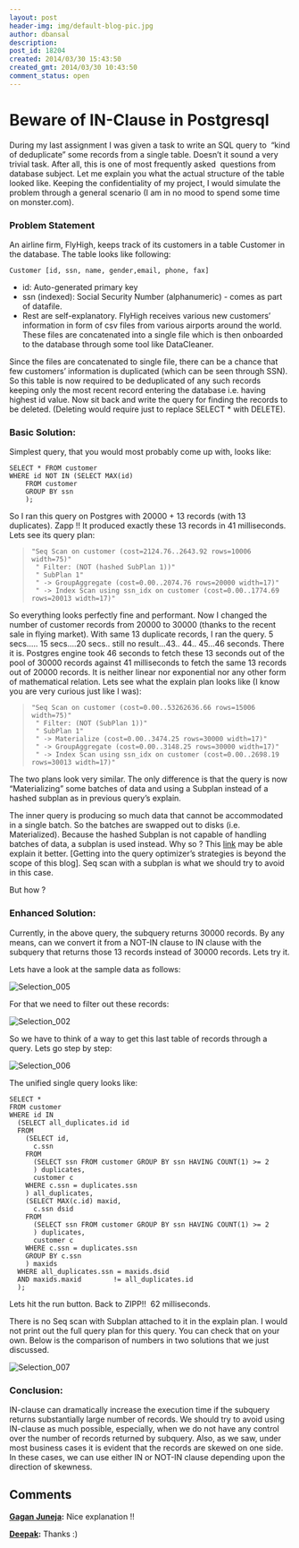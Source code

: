 ```yaml
---
layout: post
header-img: img/default-blog-pic.jpg
author: dbansal
description: 
post_id: 18204
created: 2014/03/30 15:43:50
created_gmt: 2014/03/30 10:43:50
comment_status: open
---
```


# Beware of IN-Clause in Postgresql

During my last assignment I was given a task to write an SQL query to  “kind of deduplicate” some records from a single table. Doesn’t it sound a very trivial task. After all, this is one of most frequently asked  questions from database subject. Let me explain you what the actual structure of the table looked like. Keeping the confidentiality of my project, I would simulate the problem through a general scenario (I am in no mood to spend some time on monster.com).

### Problem Statement

An airline firm, FlyHigh, keeps track of its customers in a table Customer in the database. The table looks like following: 
    
    
    Customer [id, ssn, name, gender,email, phone, fax]

  * id: Auto-generated primary key
  * ssn (indexed): Social Security Number (alphanumeric) - comes as part of datafile.
  * Rest are self-explanatory.
FlyHigh receives various new customers’ information in form of csv files from various airports around the world. These files are concatenated into a single file which is then onboarded to the database through some tool like DataCleaner.

Since the files are concatenated to single file, there can be a chance that few customers’ information is duplicated (which can be seen through SSN). So this table is now required to be deduplicated of any such records keeping only the most recent record entering the database i.e. having highest id value. Now sit back and write the query for finding the records to be deleted. (Deleting would require just to replace SELECT * with DELETE). 

### Basic Solution:

Simplest query, that you would most probably come up with, looks like: 
    
    
    SELECT * FROM customer
    WHERE id NOT IN (SELECT MAX(id)
        FROM customer
        GROUP BY ssn
        );

So I ran this query on Postgres with 20000 + 13 records (with 13 duplicates). Zapp !! It produced exactly these 13 records in 41 milliseconds. Lets see its query plan: 

> 
>     "Seq Scan on customer (cost=2124.76..2643.92 rows=10006 width=75)"
>      " Filter: (NOT (hashed SubPlan 1))"
>      " SubPlan 1"
>      " -> GroupAggregate (cost=0.00..2074.76 rows=20000 width=17)"
>      " -> Index Scan using ssn_idx on customer (cost=0.00..1774.69 rows=20013 width=17)"

So everything looks perfectly fine and performant. Now I changed the number of customer records from 20000 to 30000 (thanks to the recent sale in flying market). With same 13 duplicate records, I ran the query. 5 secs….. 15 secs….20 secs.. still no result...43.. 44.. 45...46 seconds. There it is. Postgres engine took 46 seconds to fetch these 13 seconds out of the pool of 30000 records against 41 milliseconds to fetch the same 13 records out of 20000 records. It is neither linear nor exponential nor any other form of mathematical relation. Lets see what the explain plan looks like (I know you are very curious just like I was): 

> 
>     "Seq Scan on customer (cost=0.00..53262636.66 rows=15006 width=75)"
>      " Filter: (NOT (SubPlan 1))"
>      " SubPlan 1"
>      " -> Materialize (cost=0.00..3474.25 rows=30000 width=17)"
>      " -> GroupAggregate (cost=0.00..3148.25 rows=30000 width=17)"
>      " -> Index Scan using ssn_idx on customer (cost=0.00..2698.19 rows=30013 width=17)"

The two plans look very similar. The only difference is that the query is now “Materializing” some batches of data and using a Subplan instead of a hashed subplan as in previous query’s explain.

The inner query is producing so much data that cannot be accommodated in a single batch. So the batches are swapped out to disks (i.e. Materialized). Because the hashed Subplan is not capable of handling batches of data, a subplan is used instead. Why so ? This [link][1] may be able explain it better. [Getting into the query optimizer’s strategies is beyond the scope of this blog]. Seq scan with a subplan is what we should try to avoid in this case.

But how ?

### Enhanced Solution:

Currently, in the above query, the subquery returns 30000 records. By any means, can we convert it from a NOT-IN clause to IN clause with the subquery that returns those 13 records instead of 30000 records. Lets try it. 

Lets have a look at the sample data as follows:

![Selection_005][2]

For that we need to filter out these records:

![Selection_002][3]

So we have to think of a way to get this last table of records through a query. Lets go step by step:

![Selection_006][4]

The unified single query looks like:
    
    
    SELECT *
    FROM customer
    WHERE id IN
      (SELECT all_duplicates.id id
      FROM
        (SELECT id,
          c.ssn
        FROM
          (SELECT ssn FROM customer GROUP BY ssn HAVING COUNT(1) >= 2
          ) duplicates,
          customer c
        WHERE c.ssn = duplicates.ssn
        ) all_duplicates,
        (SELECT MAX(c.id) maxid,
          c.ssn dsid
        FROM
          (SELECT ssn FROM customer GROUP BY ssn HAVING COUNT(1) >= 2
          ) duplicates,
          customer c
        WHERE c.ssn = duplicates.ssn
        GROUP BY c.ssn
        ) maxids
      WHERE all_duplicates.ssn = maxids.dsid
      AND maxids.maxid        != all_duplicates.id
      );

Lets hit the run button. Back to ZIPP!!  62 milliseconds.

There is no Seq scan with Subplan attached to it in the explain plan. I would not print out the full query plan for this query. You can check that on your own. Below is the comparison of numbers in two solutions that we just discussed.

![Selection_007][5]

### **Conclusion:**

IN-clause can dramatically increase the execution time if the subquery returns substantially large number of records. We should try to avoid using IN-clause as much possible, especially, when we do not have any control over the number of records returned by subquery. Also, as we saw, under most business cases it is evident that the records are skewed on one side. In these cases, we can use either IN or NOT-IN clause depending upon the direction of skewness.

   [1]: http://postgresql.1045698.n5.nabble.com/Why-will-hashed-SubPlan-not-use-multiple-batches-td5742450.html
   [2]: http://xebee.xebia.in/wp-content/uploads/2014/03/Selection_005.png
   [3]: http://xebee.xebia.in/wp-content/uploads/2014/03/Selection_002.png
   [4]: http://xebee.xebia.in/wp-content/uploads/2014/03/Selection_006.png
   [5]: http://xebee.xebia.in/wp-content/uploads/2014/03/Selection_007.png

## Comments

**[Gagan Juneja](#9483 "2014-05-01 20:43:10"):** Nice explanation !!

**[Deepak](#9484 "2014-05-01 23:04:41"):** Thanks :)

